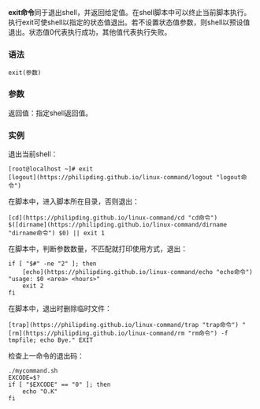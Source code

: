 **exit命令**同于退出shell，并返回给定值。在shell脚本中可以终止当前脚本执行。执行exit可使shell以指定的状态值退出。若不设置状态值参数，则shell以预设值退出。状态值0代表执行成功，其他值代表执行失败。

### 语法  

```
exit(参数)
```

### 参数  

返回值：指定shell返回值。

### 实例  

退出当前shell：

```
[root@localhost ~]# exit
[logout](https://philipding.github.io/linux-command/logout "logout命令")
```

在脚本中，进入脚本所在目录，否则退出：

```
[cd](https://philipding.github.io/linux-command/cd "cd命令") $([dirname](https://philipding.github.io/linux-command/dirname "dirname命令") $0) || exit 1
```

在脚本中，判断参数数量，不匹配就打印使用方式，退出：

```
if [ "$#" -ne "2" ]; then
    [echo](https://philipding.github.io/linux-command/echo "echo命令") "usage: $0 <area> <hours>"
    exit 2
fi
```

在脚本中，退出时删除临时文件：

```
[trap](https://philipding.github.io/linux-command/trap "trap命令") "[rm](https://philipding.github.io/linux-command/rm "rm命令") -f tmpfile; echo Bye." EXIT
```

检查上一命令的退出码：

```
./mycommand.sh
EXCODE=$?
if [ "$EXCODE" == "0" ]; then
    echo "O.K"
fi
```